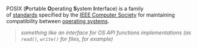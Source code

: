 
POSIX (**P**ortable **O**perating **S**ystem **I**nterface) is a family of [standards](https://en.wikipedia.org/wiki/Standardization "Standardization") specified by the [IEEE Computer Society](https://en.wikipedia.org/wiki/IEEE_Computer_Society "IEEE Computer Society") for maintaining compatibility between [operating systems](https://en.wikipedia.org/wiki/Operating_system "Operating system").

> *something like an interface for OS API functions implementations (as `read()`, `write()` for files, for example)*